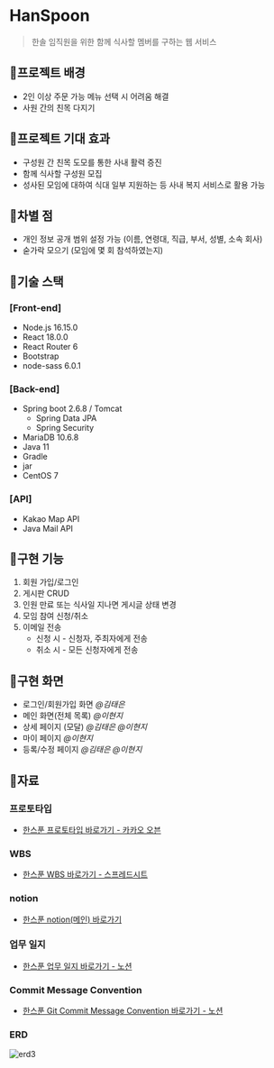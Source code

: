 # HanSpoon

> 한솔 임직원을 위한 함께 식사할 멤버를 구하는 웹 서비스
> 
  
## 📌프로젝트 배경

- 2인 이상 주문 가능 메뉴 선택 시 어려움 해결
- 사원 간의 친목 다지기  

## 📌프로젝트 기대 효과

- 구성원 간 친목 도모를 통한 사내 활력 증진
- 함께 식사할 구성원 모집
- 성사된 모임에 대하여 식대 일부 지원하는 등 사내 복지 서비스로 활용 가능

## 📌차별 점

- 개인 정보 공개 범위 설정 가능 (이름, 연령대, 직급, 부서, 성별, 소속 회사)
- 숟가락 모으기 (모임에 몇 회 참석하였는지)

## 📌기술 스택

### [Front-end]
- Node.js 16.15.0
- React 18.0.0
- React Router 6
- Bootstrap
- node-sass 6.0.1

### [Back-end]
- Spring boot 2.6.8 / Tomcat
    - Spring Data JPA
    - Spring Security
- MariaDB 10.6.8
- Java 11
- Gradle
- jar
- CentOS 7

### [API]

- Kakao Map API
- Java Mail API

## 📌구현 기능

1. 회원 가입/로그인
2. 게시판 CRUD
3. 인원 만료 또는 식사일 지나면 게시글 상태 변경
4. 모임 참여 신청/취소
5. 이메일 전송
    - 신청 시 - 신청자, 주최자에게 전송
    - 취소 시 - 모든 신청자에게 전송

## 📌구현 화면

- 로그인/회원가입 화면 *@김태은*
- 메인 화면(전체 목록) *@이현지*
- 상세 페이지 (모달) *@김태은 @이현지*
- 마이 페이지 *@이현지*
- 등록/수정 페이지 *@김태은 @이현지*

## 📌자료

### 프로토타입
 - [한스푼 프로토타입 바로가기 - 카카오 오븐](https://ovenapp.io/view/Zz27B6TVt18BNWpqnJi0XR4NfvJogMnE/)
 
### WBS
- [한스푼 WBS 바로가기 - 스프레드시트](https://docs.google.com/spreadsheets/d/1X0EKgVEjBqoFMm54vrsC8frt5eyryRRWc9dAod6J7Fw/edit#gid=0)

### notion
- [한스푼 notion(메인) 바로가기](https://www.notion.so/4d9088a8da414d4ab8f6225d3e55be18)

### 업무 일지
- [한스푼 업무 일지 바로가기 - 노션](https://www.notion.so/2aec221978074d85bc03653127fa03aa)

### Commit Message Convention
- [한스푼 Git Commit Message Convention 바로가기 - 노션](https://www.notion.so/Git-Commit-Message-Convention-c77bb14faec64aae9b3d20d14868c651)

### ERD
![erd3](/uploads/17804c9ed7fcfb91aa367024ceb03a37/erd3.PNG)
